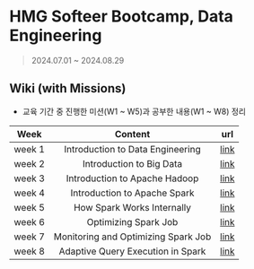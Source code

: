 # HMG Softeer Bootcamp, Data Engineering
> 2024.07.01 ~ 2024.08.29

## Wiki (with Missions)
- 교육 기간 중 진행한 미션(W1 ~ W5)과 공부한 내용(W1 ~ W8) 정리

|Week|Content|url|
|:------:|:---:|:---:|
|week 1|Introduction to Data Engineering|[link](https://github.com/99sphere/HMG_DataEngineering/tree/main/Mission/W1)|
|week 2|Introduction to Big Data|[link](https://github.com/99sphere/HMG_DataEngineering/tree/main/Mission/W2)|
|week 3|Introduction to Apache Hadoop|[link](https://github.com/99sphere/HMG_DataEngineering/tree/main/Mission/W3)|
|week 4|Introduction to Apache Spark|[link](https://github.com/99sphere/HMG_DataEngineering/tree/main/Mission/W4)|
|week 5|How Spark Works Internally|[link](https://github.com/99sphere/HMG_DataEngineering/tree/main/Mission/W5)|
|week 6|Optimizing Spark Job|[link](https://github.com/99sphere/HMG_DataEngineering/tree/main/Mission/W6)|
|week 7|Monitoring and Optimizing Spark Job|[link](https://github.com/99sphere/HMG_DataEngineering/tree/main/Mission/W7)|
|week 8|Adaptive Query Execution in Spark|[link](https://github.com/99sphere/HMG_DataEngineering/tree/main/Mission/W8)|